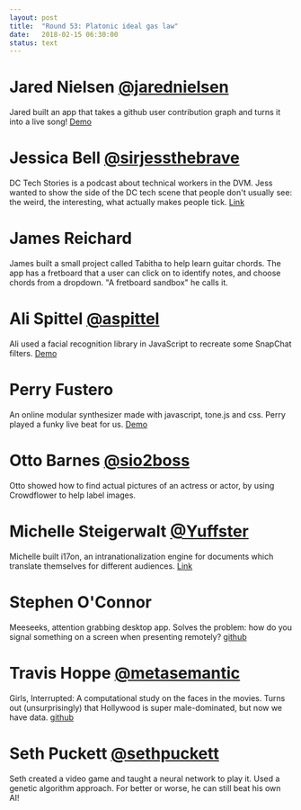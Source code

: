 ```yaml
---
layout: post
title:  "Round 53: Platonic ideal gas law"
date:   2018-02-15 06:30:00
status: text
---
```


# Jared Nielsen [@jarednielsen](https://twitter.com/jarednielsen)
Jared built an app that takes a github user contribution graph and turns it into a live song! [Demo](https://in-g.herokuapp.com/)

# Jessica Bell [@sirjessthebrave](https://twitter.com/sirjessthebrave)
DC Tech Stories is a podcast about technical workers in the DVM. Jess wanted to show the side of the DC tech scene that people don't usually see: the weird, the interesting, what actually makes people tick. [Link](http://dctechstories.com/)

# James Reichard
James built a small project called Tabitha to help learn guitar chords. The app has a fretboard that a user can click on to identify notes, and choose chords from a dropdown. "A fretboard sandbox" he calls it.

# Ali Spittel [@aspittel](https://twitter.com/aspittel)
Ali used a facial recognition library in JavaScript to recreate some SnapChat filters. [Demo](https://www.alispit.tel/tracking/)

# Perry Fustero
An online modular synthesizer made with javascript, tone.js and css. Perry played a funky live beat for us. [Demo](https://synth-builder.surge.sh/)

# Otto Barnes [@sio2boss](https://twitter.com/sio2boss)
Otto showed how to find actual pictures of an actress or actor, by using Crowdflower to help label images.

# Michelle Steigerwalt [@Yuffster](https://twitter.com/Yuffster)
Michelle built i17on, an intranationalization engine for documents which translate themselves for different audiences. [Link](http://i7on.com)

# Stephen O'Connor
Meeseeks, attention grabbing desktop app. Solves the problem: how do you signal something on a screen when presenting remotely? [github](https://github.com/stevarino/meeseeks)

# Travis Hoppe [@metasemantic](https://twitter.com/metasemantic)
Girls, Interrupted: A computational study on the faces in the movies. Turns out (unsurprisingly) that Hollywood is super male-dominated, but now we have data. [github](https://github.com/thoppe/Girls-Interrupted)

# Seth Puckett [@sethpuckett](https://twitter.com/sethpuckett)
Seth created a video game and taught a neural network to play it. Used a genetic algorithm approach. For better or worse, he can still beat his own AI!
